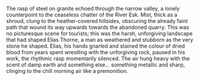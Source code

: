 The rasp of steel on granite echoed through the narrow valley, a lonely counterpoint to the ceaseless chatter of the River Esk.  Mist, thick as a shroud, clung to the heather-covered hillsides, obscuring the already faint path that wound its way upwards towards the abandoned quarry.  This was no picturesque scene for tourists; this was the harsh, unforgiving landscape that had shaped Elias Thorne, a man as weathered and stubborn as the very stone he shaped.  Elias, his hands gnarled and stained the colour of dried blood from years spent wrestling with the unforgiving rock, paused in his work, the rhythmic rasp momentarily silenced.  The air hung heavy with the scent of damp earth and something else… something metallic and sharp, clinging to the chill morning air like a premonition.
